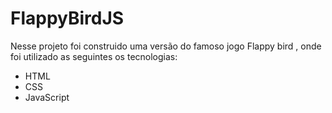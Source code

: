 # FlappyBirdJS

Nesse projeto foi construido uma versão do famoso jogo Flappy bird , onde foi utilizado  as seguintes os tecnologias:

+ HTML
+ CSS
+ JavaScript
